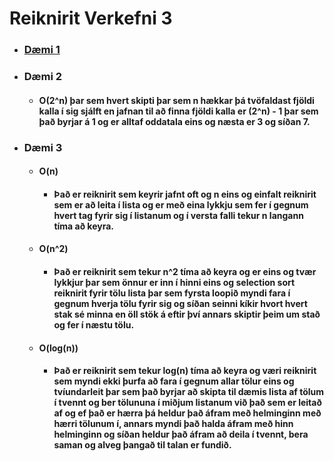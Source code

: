 # Reiknirit Verkefni 3

* ### [Dæmi 1](https://github.com/MattiMatt8/Reiknirit_v3/blob/master/d%C3%A6mi1.pdf)
* ### Dæmi 2
    * #### O(2^n) þar sem hvert skipti þar sem n hækkar þá tvöfaldast fjöldi kalla í sig sjálft en jafnan til að finna fjöldi kalla er (2^n) - 1 þar sem það byrjar á 1 og er alltaf oddatala eins og næsta er 3 og síðan 7.
* ### Dæmi 3
    * #### O(n)
        * #### Það er reiknirit sem keyrir jafnt oft og n eins og einfalt reiknirit sem er að leita í lista og er með eina lykkju sem fer í gegnum hvert tag fyrir sig í listanum og í versta falli tekur n langann tíma að keyra.
    * #### O(n^2)
        * #### Það er reiknirit sem tekur n^2 tíma að keyra og er eins og tvær lykkjur þar sem önnur er inn í hinni eins og selection sort reiknirit fyrir tölu lista þar sem fyrsta loopið myndi fara í gegnum hverja tölu fyrir sig og síðan seinni kíkir hvort hvert stak sé minna en öll stök á eftir því annars skiptir þeim um stað og fer í næstu tölu.
    * #### O(log(n))
        * #### Það er reiknirit sem tekur log(n) tíma að keyra og væri reiknirit sem myndi ekki þurfa að fara í gegnum allar tölur eins og tvíundarleit þar sem það byrjar að skipta til dæmis lista af tölum í tvennt og ber tölununa í miðjum listanum við það sem er leitað af og ef það er hærra þá heldur það áfram með helminginn með hærri tölunum í, annars myndi það halda áfram með hinn helminginn og síðan heldur það áfram að deila í tvennt, bera saman og alveg þangað til talan er fundið.